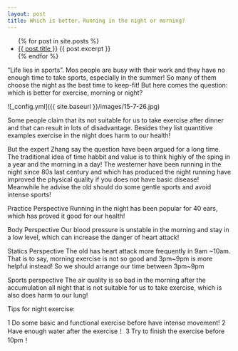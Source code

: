 ```yaml
---
layout: post
title: Which is better，Running in the night or morning?
---
```


<ul>
  {% for post in site.posts %}
    <li>
      <a href="{{ post.url }}">{{ post.title }}</a>
      {{ post.excerpt }}
    </li>
  {% endfor %}
</ul>

“Life lies in sports”. Mos people are busy with their work and they have no enough time to take sports, especially in the summer! So many of them choose the night as the best time to keep-fit! But here comes the question: which is better for exercise, morning or night?

![_config.yml]({{ site.baseurl }}/images/15-7-26.jpg)

Some people claim that its not suitable for us to take exercise after dinner and that can result in lots of disadvantage. Besides they list quantitive examples exercise in the night does harm to our health!

But the expert Zhang say the question have been argued for a long time. The traditional idea of time habbit and value is to think highly of the sping in a year and the morning in a day! The westerner have been running in the night since 80s last century and which has produced the night running have improved the physical quality if you does not have basic disease! Meanwhile he advise the old should do some gentle sports and avoid intense sports!

Practice Perspective
         Running in the night has been popular for 40 ears, which has proved it good for our health!

Body Perspective
     Our blood pressure is unstable in the morning and stay in a low level, which can increase the danger of heart attack!

Statics Perspective
        The old has heart attack more frequently in 9am ~10am. That is to say, morning exercise is not so good and 3pm~9pm is more helpful instead! So we should arrange our time between 3pm~9pm

Sports perspective
       The air quality is so bad in the morning after the accumulation all night that is not suitable for us to take exercise, which is also does harm to our lung!

Tips for night exercise:

1 Do some basic and functional exercise before have intense movement! 
2 Have enough water after the exercise！
3 Try to finish the exercise before 10pm！